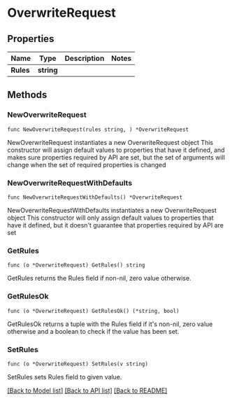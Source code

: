 # OverwriteRequest

## Properties

Name | Type | Description | Notes
------------ | ------------- | ------------- | -------------
**Rules** | **string** |  | 

## Methods

### NewOverwriteRequest

`func NewOverwriteRequest(rules string, ) *OverwriteRequest`

NewOverwriteRequest instantiates a new OverwriteRequest object
This constructor will assign default values to properties that have it defined,
and makes sure properties required by API are set, but the set of arguments
will change when the set of required properties is changed

### NewOverwriteRequestWithDefaults

`func NewOverwriteRequestWithDefaults() *OverwriteRequest`

NewOverwriteRequestWithDefaults instantiates a new OverwriteRequest object
This constructor will only assign default values to properties that have it defined,
but it doesn't guarantee that properties required by API are set

### GetRules

`func (o *OverwriteRequest) GetRules() string`

GetRules returns the Rules field if non-nil, zero value otherwise.

### GetRulesOk

`func (o *OverwriteRequest) GetRulesOk() (*string, bool)`

GetRulesOk returns a tuple with the Rules field if it's non-nil, zero value otherwise
and a boolean to check if the value has been set.

### SetRules

`func (o *OverwriteRequest) SetRules(v string)`

SetRules sets Rules field to given value.



[[Back to Model list]](../README.md#documentation-for-models) [[Back to API list]](../README.md#documentation-for-api-endpoints) [[Back to README]](../README.md)


